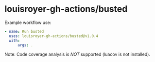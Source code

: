 # louisroyer-gh-actions/busted

Example workflow use:
```yaml
- name: Run busted
  uses: louisroyer-gh-actions/busted@v1.0.4
  with:
      args: .

```

Note: Code coverage analysis is *NOT* supported (luacov is not installed).

